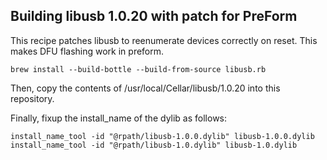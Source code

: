 Building libusb 1.0.20 with patch for PreForm
---------------------------------------------

This recipe patches libusb to reenumerate devices correctly on reset.
This makes DFU flashing work in preform.

```
brew install --build-bottle --build-from-source libusb.rb
```

Then, copy the contents of /usr/local/Cellar/libusb/1.0.20 into this repository.

Finally, fixup the install_name of the dylib as follows:

```
install_name_tool -id "@rpath/libusb-1.0.0.dylib" libusb-1.0.0.dylib
install_name_tool -id "@rpath/libusb-1.0.dylib" libusb-1.0.dylib
```

